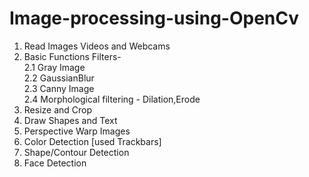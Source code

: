 # Image-processing-using-OpenCv

1. Read Images Videos and Webcams
2. Basic Functions
   Filters-<br/>
      2.1 Gray Image<br/>
      2.2 GaussianBlur<br/>
      2.3 Canny Image<br/>
      2.4 Morphological filtering - 
                  Dilation,Erode
3. Resize and Crop  
4. Draw Shapes and Text
5. Perspective Warp Images
6. Color Detection [used Trackbars]
7. Shape/Contour Detection
8. Face Detection
 
